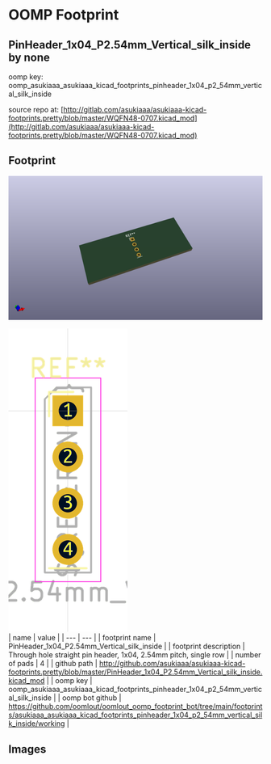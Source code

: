 # OOMP Footprint  
## PinHeader_1x04_P2.54mm_Vertical_silk_inside  by none  
  
oomp key: oomp_asukiaaa_asukiaaa_kicad_footprints_pinheader_1x04_p2_54mm_vertical_silk_inside  
  
source repo at: [http://gitlab.com/asukiaaa/asukiaaa-kicad-footprints.pretty/blob/master/WQFN48-0707.kicad_mod](http://gitlab.com/asukiaaa/asukiaaa-kicad-footprints.pretty/blob/master/WQFN48-0707.kicad_mod)  
## Footprint  
  
[![working_kicad_pcb_3d.png](working_kicad_pcb_3d_600.png)](working_kicad_pcb_3d.png)  
  
[![working.png](working_600.png)](working.png)  
| name | value | 
| --- | --- | 
| footprint name | PinHeader_1x04_P2.54mm_Vertical_silk_inside | 
| footprint description | Through hole straight pin header, 1x04, 2.54mm pitch, single row | 
| number of pads | 4 | 
| github path | http://github.com/asukiaaa/asukiaaa-kicad-footprints.pretty/blob/master/PinHeader_1x04_P2.54mm_Vertical_silk_inside.kicad_mod | 
| oomp key | oomp_asukiaaa_asukiaaa_kicad_footprints_pinheader_1x04_p2_54mm_vertical_silk_inside | 
| oomp bot github | https://github.com/oomlout/oomlout_oomp_footprint_bot/tree/main/footprints/asukiaaa_asukiaaa_kicad_footprints_pinheader_1x04_p2_54mm_vertical_silk_inside/working | 
## Images  
